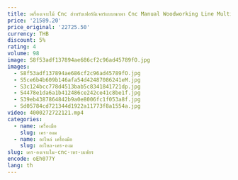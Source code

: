 ```yaml
---
title: เครื่องเจาะไม้ Cnc สําหรับเฟอร์นิเจอร์แบบพกพา Cnc Manual Woodworking Line Multi-head Multi-hole
price: '21589.20'
price_original: '22725.50'
currency: THB
discount: 5%
rating: 4
volume: 98
image: S8f53adf137894ae686cf2c96ad45789fO.jpg
images:
  - S8f53adf137894ae686cf2c96ad45789fO.jpg
  - S5ce6b4b609b146afa54d42487086241eM.jpg
  - S3c124bcc778d4513bab5c8341841721dp.jpg
  - S4478e1da6a1b412486ce242ce41c8be1f.jpg
  - S39eb4387864842b9a0e8006fc1f053a8f.jpg
  - Sd05784cd721344d1922a11773f8a1554a.jpg
video: 4000272722121.mp4
categories:
  - name: เครื่องมือ
    slug: เคร-องม
  - name: อะไหล่ เครื่องมือ
    slug: อะไหล-เคร-องม
slug: เคร-องเจาะไม-cnc-าหร-บเฟอร
encode: oEh077Y
lang: th
---
```

  
